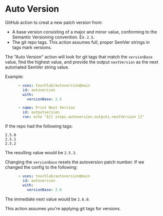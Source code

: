 # Auto Version

GitHub action to creat a new patch version from:

* A base version consisting of a major and minor value, conforming to the Semantic Versioning convention. Ex. `2.5`.
* The git repo tags. This action assumes full, proper SemVer strings in tags mark versions.

The "Auto Version" action will look for git tags that match the `versionBase` value, find the highest value, and provide the output `nextVersion` as the next automated SemVer string value.

Example:

```yaml
      - uses: touchlab/autoversion@main
        id: autoversion
        with:
          versionBase: 2.5

      - name: Print Next Version
        id: outputversion
        run: echo "${{ steps.autoversion.outputs.nextVersion }}"
```

If the repo had the following tags:

```
2.5.0
2.5.1
2.5.2
```

The resulting value would be `2.5.3`.

Changing the `versionBase` resets the autoversion patch number. If we changed the config to the following:

```yaml
      - uses: touchlab/autoversion@main
        id: autoversion
        with:
          versionBase: 2.6
```

The immediate next value would be `2.6.0`.

This action assumes you're applying git tags for versions.